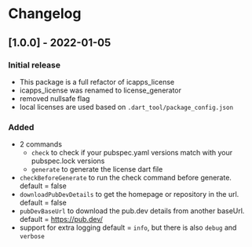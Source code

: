# Changelog

## [1.0.0] - 2022-01-05
### Initial release
- This package is a full refactor of icapps_license
- icapps_license was renamed to license_generator
- removed nullsafe flag
- local licenses are used based on `.dart_tool/package_config.json`

### Added
- 2 commands
    - `check` to check if your pubspec.yaml versions match with your pubspec.lock versions
    - `generate` to generate the license dart file
- `checkBeforeGenerate` to run the check command before generate. default = false
- `downloadPubDevDetails` to get the homepage or repository in the url. default = false
- `pubDevBaseUrl` to download the pub.dev details from another baseUrl. default = https://pub.dev/
- support for extra logging default = `info`, but there is also `debug` and `verbose`
